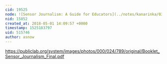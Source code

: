 ```yaml
---
cid: 19525
node: ![Sensor Journalism: A Guide for Educators](../notes/kanarinka/03-01-2018/sensor-journalism-a-guide-for-educators)
nid: 15852
created_at: 2018-05-01 14:09:57 +0000
timestamp: 1525183797
uid: 515746
author: asnow
---
```


https://publiclab.org/system/images/photos/000/024/789/original/Booklet_Sensor_Journalism_Final.pdf